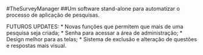 #TheSurveyManager
##Um software stand-alone para automatizar o processo de aplicação de pesquisas.

FUTUROS UPDATES:
	* Novas funções que permitem que mais de uma pesquisa seja criada;
	* Senha para acessar a área de administração;
	* Design melhor para as telas;
	* Sistema de exclusão e alteração de questões e respostas mais visual.
